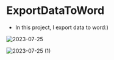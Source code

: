 # ExportDataToWord

- In this project, I export data to word:)



![2023-07-25](https://github.com/Semanur-Ucdag/Export-DataToWord/assets/103859993/9d3092b8-a065-44ad-8f1d-d311688b5356)




![2023-07-25 (1)](https://github.com/Semanur-Ucdag/Export-DataToWord/assets/103859993/6afc29b1-f8aa-4f7f-9b59-75ebdb966d8b)
